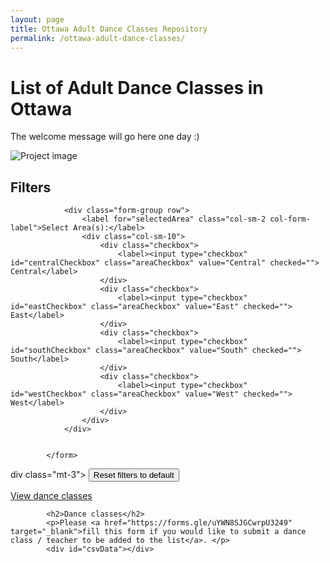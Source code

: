 ```yaml
---
layout: page
title: Ottawa Adult Dance Classes Repository
permalink: /ottawa-adult-dance-classes/
---
```


# List of Adult Dance Classes in Ottawa

The welcome message will go here one day :)

![Project image](https://via.placeholder.com/600x300?text=Project+1)

## Filters

<form class="form">

				

				<div class="form-group row">
					<label for="selectedArea" class="col-sm-2 col-form-label">Select Area(s):</label>
					<div class="col-sm-10">
						<div class="checkbox">
							<label><input type="checkbox" id="centralCheckbox" class="areaCheckbox" value="Central" checked=""> Central</label>
						</div>
						<div class="checkbox">
							<label><input type="checkbox" id="eastCheckbox" class="areaCheckbox" value="East" checked=""> East</label>
						</div>
						<div class="checkbox">
							<label><input type="checkbox" id="southCheckbox" class="areaCheckbox" value="South" checked=""> South</label>
						</div>
						<div class="checkbox">
							<label><input type="checkbox" id="westCheckbox" class="areaCheckbox" value="West" checked=""> West</label>
						</div>
					</div>
				</div>

				
			</form>

div class="mt-3">
				<button class="btn btn-secondary" onclick="clearAllFilters()">
					Reset filters to default
				</button>
			</div>
			<div class="mt-3">
				<a href="#csvData" class="btn btn-primary">
					 View dance classes
				</a>
			</div>

			
			<h2>Dance classes</h2>
			<p>Please <a href="https://forms.gle/uYWN8SJGCwrpU3249" target="_blank">fill this form if you would like to submit a dance class / teacher to be added to the list</a>. </p>
			<div id="csvData"></div>


<script src="{{ "/assets/js/ottawa-adult-dance-classes.js" | relative_url }}"></script>
